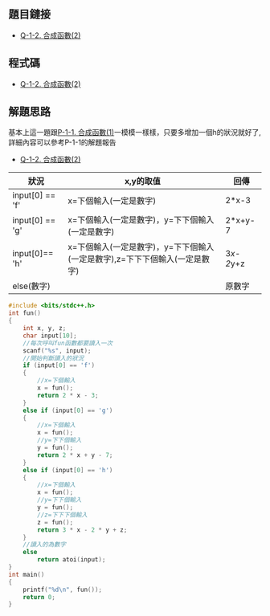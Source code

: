 ## 題目鏈接
- [Q-1-2. 合成函數(2)](https://judge.tcirc.tw/ShowProblem?problemid=d002)

## 程式碼
- [Q-1-2. 合成函數(2)](https://github.com/CalvinWan0101/AP325/blob/main/Q-1-2.%20%E5%90%88%E6%88%90%E5%87%BD%E6%95%B8(2)/Q-1-2.%20%E5%90%88%E6%88%90%E5%87%BD%E6%95%B8(2).cpp)

## 解題思路
基本上這一題跟[P-1-1. 合成函數(1)](https://github.com/CalvinWan0101/AP325/tree/main/P-1-1.%20%E5%90%88%E6%88%90%E5%87%BD%E6%95%B8(1))一模模一樣樣，只要多增加一個h的狀況就好了,詳細內容可以參考P-1-1的解題報告
- [Q-1-2. 合成函數(2)](https://github.com/CalvinWan0101/AP325/blob/main/Q-1-2.%20%E5%90%88%E6%88%90%E5%87%BD%E6%95%B8(2)/Q-1-2.%20%E5%90%88%E6%88%90%E5%87%BD%E6%95%B8(2).cpp)

狀況|x,y的取值|回傳
-|-|-
input[0] == 'f'|x=下個輸入(一定是數字)|2*x-3
input[0] == 'g'|x=下個輸入(一定是數字)，y=下下個輸入(一定是數字)|2*x+y-7
input[0]== 'h'|x=下個輸入(一定是數字)，y=下下個輸入(一定是數字),z=下下下個輸入(一定是數字)|3*x-2*y+z
else(數字)||原數字

```c++
#include <bits/stdc++.h>
int fun()
{
	int x, y, z;
	char input[10];
	//每次呼叫fun函數都要讀入一次
	scanf("%s", input);
	//開始判斷讀入的狀況
	if (input[0] == 'f')
	{
		//x=下個輸入
		x = fun();
		return 2 * x - 3;
	}
	else if (input[0] == 'g')
	{
		//x=下個輸入
		x = fun();
		//y=下下個輸入
		y = fun();
		return 2 * x + y - 7;
	}
	else if (input[0] == 'h')
	{
		//x=下個輸入
		x = fun();
		//y=下下個輸入
		y = fun();
		//z=下下下個輸入
		z = fun();
		return 3 * x - 2 * y + z;
	}
	//讀入的為數字
	else
		return atoi(input);
}
int main()
{
	printf("%d\n", fun());
	return 0;
}
```
